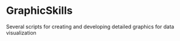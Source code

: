 # GraphicSkills
Several scripts for creating and developing detailed graphics for data visualization
